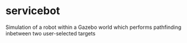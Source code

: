 # servicebot
Simulation of a robot within a Gazebo world which performs pathfinding inbetween two user-selected targets
